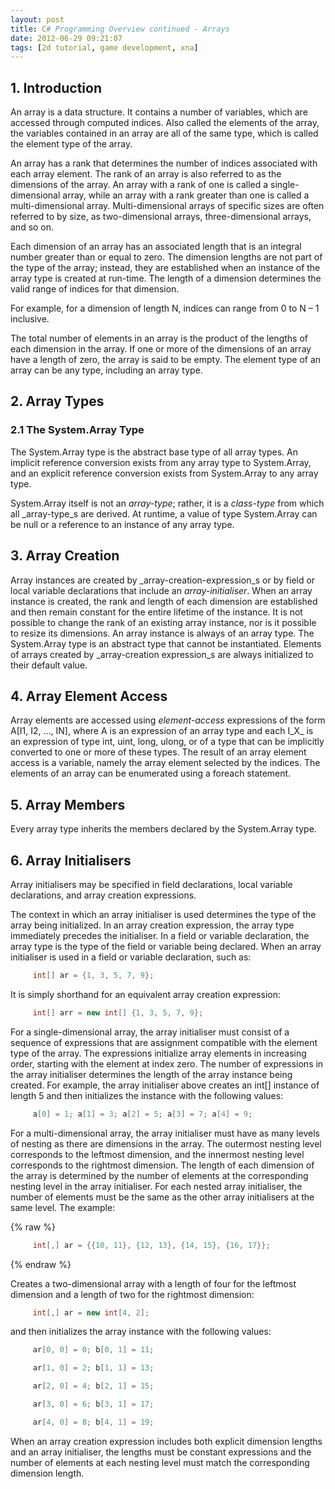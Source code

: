 ```yaml
---
layout: post
title: C# Programming Overview continued - Arrays
date: 2012-06-29 09:21:07
tags: [2d tutorial, game development, xna]
---
```


## 1. Introduction

An array is a data structure. It contains a number of variables, which are accessed through computed indices. Also called the elements of the array, the variables contained in an array are all of the same type, which is called the element type of the array.

An array has a rank that determines the number of indices associated with each array element. The rank of an array is also referred to as the dimensions of the array. An array with a rank of one is called a single-dimensional array, while an array with a rank greater than one is called a multi-dimensional array. Multi-dimensional arrays of specific sizes are often referred to by size, as two-dimensional arrays, three-dimensional arrays, and so on.

Each dimension of an array has an associated length that is an integral number greater than or equal to zero. The dimension lengths are not part of the type of the array; instead, they are established when an instance of the array type is created at run-time. The length of a dimension determines the valid range of indices for that dimension.

For example, for a dimension of length N, indices can range from 0 to N – 1 inclusive.

The total number of elements in an array is the product of the lengths of each dimension in the array. If one or more of the dimensions of an array have a length of zero, the array is said to be empty. The element type of an array can be any type, including an array type.

## 2. Array Types

### 2.1 The System.Array Type

The System.Array type is the abstract base type of all array types. An implicit reference conversion exists from any array type to System.Array, and an explicit reference conversion exists from System.Array to any array type.

System.Array itself is not an _array-type_; rather, it is a _class-type_ from which all _array-type_s are derived. At runtime, a value of type System.Array can be null or a reference to an instance of any array type.

## 3. Array Creation

Array instances are created by _array-creation-expression_s or by field or local variable declarations that include an _array-initialiser_. When an array instance is created, the rank and length of each dimension are established and then remain constant for the entire lifetime of the instance. It is not possible to change the rank of an existing array instance, nor is it possible to resize its dimensions. An array instance is always of an array type. The System.Array type is an abstract type that cannot be instantiated. Elements of arrays created by _array-creation expression_s are always initialized to their default value.

## 4. Array Element Access

Array elements are accessed using _element-access_ expressions of the form A[I1, I2, …, IN], where A is an expression of an array type and each I_X_ is an expression of type int, uint, long, ulong, or of a type that can be implicitly converted to one or more of these types. The result of an array element access is a variable, namely the array element selected by the indices. The elements of an array can be enumerated using a foreach statement.

## 5. Array Members

Every array type inherits the members declared by the System.Array type.

## 6. Array Initialisers

Array initialisers may be specified in field declarations, local variable declarations, and array creation expressions.

The context in which an array initialiser is used determines the type of the array being initialized. In an array creation expression, the array type immediately precedes the initialiser. In a field or variable declaration, the array type is the type of the field or variable being declared. When an array initialiser is used in a field or variable declaration, such as:

```csharp
     int[] ar = {1, 3, 5, 7, 9};
```

It is simply shorthand for an equivalent array creation expression:

```csharp
     int[] arr = new int[] {1, 3, 5, 7, 9};
```

For a single-dimensional array, the array initialiser must consist of a sequence of expressions that are assignment compatible with the element type of the array. The expressions initialize array elements in increasing order, starting with the element at index zero. The number of expressions in the array initialiser determines the length of the array instance being created. For example, the array initialiser above creates an int[] instance of length 5 and then initializes the instance with the following values:

```csharp
     a[0] = 1; a[1] = 3; a[2] = 5; a[3] = 7; a[4] = 9;
```

For a multi-dimensional array, the array initialiser must have as many levels of nesting as there are dimensions in the array. The outermost nesting level corresponds to the leftmost dimension, and the innermost nesting level corresponds to the rightmost dimension. The length of each dimension of the array is determined by the number of elements at the corresponding nesting level in the array initialiser. For each nested array initialiser, the number of elements must be the same as the other array initialisers at the same level. The example:

{% raw %}
```csharp
     int[,] ar = {{10, 11}, {12, 13}, {14, 15}, {16, 17}};
```
{% endraw %}

Creates a two-dimensional array with a length of four for the leftmost dimension and a length of two for the rightmost dimension:

```csharp
     int[,] ar = new int[4, 2];
```

and then initializes the array instance with the following values:

```csharp
     ar[0, 0] = 0; b[0, 1] = 11;

     ar[1, 0] = 2; b[1, 1] = 13;

     ar[2, 0] = 4; b[2, 1] = 15;

     ar[3, 0] = 6; b[3, 1] = 17;

     ar[4, 0] = 8; b[4, 1] = 19;
```

When an array creation expression includes both explicit dimension lengths and an array initialiser, the lengths must be constant expressions and the number of elements at each nesting level must match the corresponding dimension length.